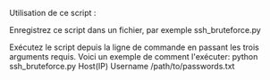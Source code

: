 Utilisation de ce script :

Enregistrez ce script dans un fichier, par exemple ssh_bruteforce.py

Exécutez le script depuis la ligne de commande en passant les trois arguments requis. 
Voici un exemple de comment l'exécuter: python ssh_bruteforce.py Host(IP) Username /path/to/passwords.txt
